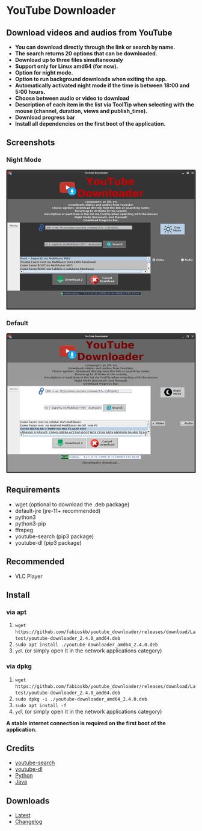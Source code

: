 # YouTube Downloader

## Download videos and audios from YouTube

* **You can download directly through the link or search by name.**
* **The search returns 20 options that can be downloaded.**
* **Download up to three files simultaneously**
* **Support only for Linux amd64 (for now).**
* **Option for night mode.**
* **Option to run background downloads when exiting the app.**
* **Automatically activated night mode if the time is between 18:00 and 5:00 hours.**
* **Choose between audio or video to download**
* **Description of each item in the list via ToolTip when selecting with the mouse (channel, duration, views and publish_time).**
* **Download progress bar**
* **Install all dependencies on the first boot of the application.**

## Screenshots

### Night Mode

![ydlNightMode](./screenshots/youtube_downloader_night_mode.png "Night Mode YouTube Downloader")

### Default

![ydl](./screenshots/youtube_downloader.png "Default YouTube Downloader")

## Requirements

* wget (optional to download the .deb package)
* default-jre (jre-11+ recommended)
* python3
* python3-pip
* ffmpeg
* youtube-search (pip3 package)
* youtube-dl (pip3 package)

## Recommended

* VLC Player

## Install

### via apt

1. `wget https://github.com/fabioskb/youtube_downloader/releases/download/Latest/youtube-downloader_2.4.0_amd64.deb`
2. `sudo apt install ./youtube-downloader_amd64_2.4.0.deb`
3. `ydl` (or simply open it in the network applications category)

### via dpkg

1. `wget https://github.com/fabioskb/youtube_downloader/releases/download/Latest/youtube-downloader_2.4.0_amd64.deb`
2. `sudo dpkg -i ./youtube-downloader_amd64_2.4.0.deb`
3. `sudo apt install -f`
4. `ydl` (or simply open it in the network applications category)

**A stable internet connection is required on the first boot of the application.**

## Credits

* [youtube-search](https://pypi.org/project/youtube-search/ "Python function for searching for youtube videos to avoid using their heavily rate-limited API")
* [youtube-dl](https://pypi.org/project/youtube_dl/ "Command-line program to download videos from YouTube.com and other video sites")
* [Python](https://www.python.org/ "Python site")
* [Java](https://www.java.com "Java site")

## Downloads

* [Latest](https://github.com/fabioskb/youtube_downloader/releases/Latest)
* [Changelog](https://github.com/fabioskb/changes/blob/main/youdl.md)
